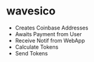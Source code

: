 # wavesico

- Creates Coinbase Addresses
- Awaits Payment from User
- Receive Notif from WebApp
- Calculate Tokens
- Send Tokens
